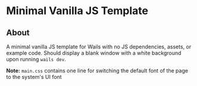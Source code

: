 # Minimal Vanilla JS Template

## About

A minimal vanilla JS template for Wails with no JS dependencies, assets, or example code. Should display a blank window with a white background upon running `wails dev`. 

**Note:** `main.css` contains one line for switching the default font of the page to the system's UI font
